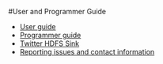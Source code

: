 #User and Programmer Guide



* [User guide](./user_guide.md)
* [Programmer guide](./programmer_guide.md)
* [Twitter HDFS Sink](./twitter_hdfs_sink.md)
* [Reporting issues and contact information](./issues_and_contact.md)